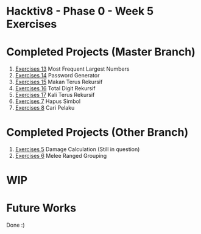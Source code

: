 # Hacktiv8 - Phase 0 - Week 5 Exercises

# Completed Projects (Master Branch)
1. [Exercises 13](../master/exercise-13.js) Most Frequent Largest Numbers
2. [Exercises 14](../master/exercise-14.js) Password Generator
3. [Exercises 15](../master/exercise-15.js) Makan Terus Rekursif
4. [Exercises 16](../master/exercise-16.js) Total Digit Rekursif
5. [Exercises 17](../master/exercise-17.js) Kali Terus Rekursif
6. [Exercises 7](../master/exercise-07.js) Hapus Simbol
7. [Exercises 8](../master/exercise-08.js) Cari Pelaku

# Completed Projects (Other Branch)
1. [Exercises 5](../branched/exercise-05.js) Damage Calculation (Still in question)
2. [Exercises 6](../branched/exercise-06.js) Melee Ranged Grouping

# WIP

# Future Works
Done :)